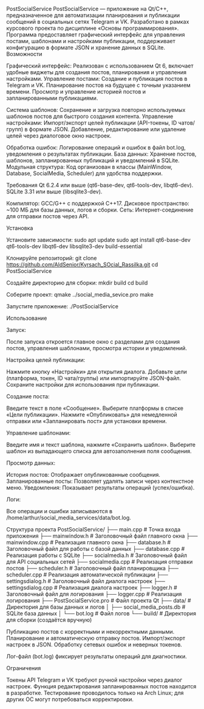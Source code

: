 PostSocialService
PostSocialService — приложение на Qt/C++, предназначенное для автоматизации планирования и публикации сообщений в социальных сетях Telegram и VK. Разработано в рамках курсового проекта по дисциплине «Основы программирования». Программа предоставляет графический интерфейс для управления постами, шаблонами и настройками публикации, поддерживает конфигурацию в формате JSON и хранение данных в SQLite.
Возможности

Графический интерфейс: Реализован с использованием Qt 6, включает удобные виджеты для создания постов, планирования и управления настройками.
Управление постами:
Создание и публикация постов в Telegram и VK.
Планирование постов на будущее с точным указанием времени.
Просмотр и управление историей постов и запланированными публикациями.


Система шаблонов: Сохранение и загрузка повторно используемых шаблонов постов для быстрого создания контента.
Управление настройками:
Импорт/экспорт целей публикации (API-токены, ID чатов/групп) в формате JSON.
Добавление, редактирование или удаление целей через диалоговое окно настроек.


Обработка ошибок: Логирование операций и ошибок в файл bot.log, уведомления о результатах публикации.
База данных: Хранение постов, шаблонов, запланированных публикаций и уведомлений в SQLite.
Модульная структура: Код организован в классы (MainWindow, Database, SocialMedia, Scheduler) для удобства поддержки.

Требования
Qt 6.2.4 или выше (qt6-base-dev, qt6-tools-dev, libqt6-dev).
SQLite 3.31 или выше (libsqlite3-dev).


Компилятор: GCC/G++ с поддержкой C++17.
Дисковое пространство: ~100 МБ для базы данных, логов и сборки.
Сеть: Интернет-соединение для отправки постов через API.

Установка

Установите зависимости:
sudo apt update
sudo apt install qt6-base-dev qt6-tools-dev libqt6-dev libsqlite3-dev build-essential


Клонируйте репозиторий:
git clone https://github.com/AldSenior/Kyrsach_SOcial_Rassilka.git
cd PostSocialService


Создайте директорию для сборки:
mkdir build
cd build


Соберите проект:
qmake ../social_media_sevice.pro
make


Запустите приложение:
./PostSocialService



Использование

Запуск:

После запуска откроется главное окно с разделами для создания постов, управления шаблонами, просмотра истории и уведомлений.


Настройка целей публикации:

Нажмите кнопку «Настройки» для открытия диалога.
Добавьте цели (платформа, токен, ID чата/группы) или импортируйте JSON-файл.
Сохраните настройки для использования при публикации.


Создание поста:

Введите текст в поле «Сообщение».
Выберите платформы в списке «Цели публикации».
Нажмите «Опубликовать» для немедленной отправки или «Запланировать пост» для установки времени.


Управление шаблонами:

Введите имя и текст шаблона, нажмите «Сохранить шаблон».
Выберите шаблон из выпадающего списка для автозаполнения поля сообщения.


Просмотр данных:

История постов: Отображает опубликованные сообщения.
Запланированные посты: Позволяет удалять записи через контекстное меню.
Уведомления: Показывает результаты операций (успех/ошибка).


Логи:

Все операции и ошибки записываются в /home/arthur/social_media_services/data/bot.log.



Структура проекта
PostSocialService/
├── main.cpp              # Точка входа приложения
├── mainwindow.h          # Заголовочный файл главного окна
├── mainwindow.cpp        # Реализация главного окна
├── database.h            # Заголовочный файл для работы с базой данных
├── database.cpp          # Реализация работы с SQLite
├── socialmedia.h         # Заголовочный файл для API социальных сетей
├── socialmedia.cpp       # Реализация отправки постов
├── scheduler.h           # Заголовочный файл планировщика
├── scheduler.cpp         # Реализация автоматической публикации
├── settingsdialog.h      # Заголовочный файл диалога настроек
├── settingsdialog.cpp    # Реализация диалога настроек
├── logger.h              # Заголовочный файл для логирования
├── logger.cpp            # Реализация логирования
├── PostSocialService.pro # Файл проекта Qt
├── data/                 # Директория для базы данных и логов
│   ├── social_media_posts.db  # SQLite база данных
│   └── bot.log           # Файл логов
└── build/                # Директория для сборки (создаётся вручную)


Публикацию постов с корректными и некорректными данными.
Планирование и автоматическую отправку постов.
Импорт/экспорт настроек в JSON.
Обработку сетевых ошибок и неверных токенов.

Лог-файл (bot.log) фиксирует результаты операций для диагностики.

Ограничения

Токены API Telegram и VK требуют ручной настройки через диалог настроек.
Функция редактирования запланированных постов находится в разработке.
Тестирование проводилось только на Arch Linux; для других ОС могут потребоваться корректировки.

